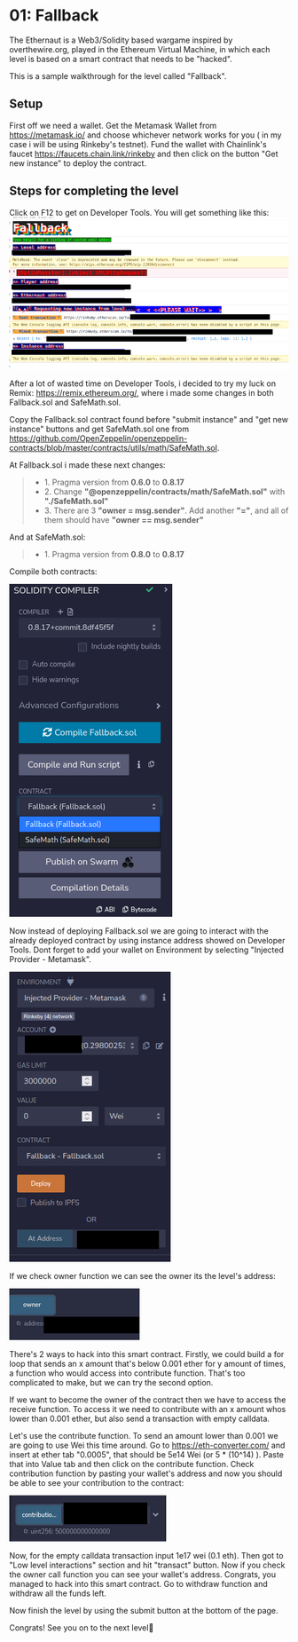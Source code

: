 # 01: Fallback

The Ethernaut is a Web3/Solidity based wargame inspired by overthewire.org, played in the Ethereum Virtual Machine, in which each level is based on a smart contract that needs to be "hacked".

This is a sample walkthrough for the level called "Fallback".

## Setup

First off we need a wallet. Get the Metamask Wallet from https://metamask.io/ and choose whichever network works for you ( in my case i will be using Rinkeby's testnet).
Fund the wallet with Chainlink's faucet https://faucets.chain.link/rinkeby and then click on the button "Get new instance" to deploy the contract.

## Steps for completing the level
Click on F12 to get on Developer Tools. You will get something like this:
<img src="./images/image1.png">

After a lot of wasted time on Developer Tools, i decided to try my luck on Remix: https://remix.ethereum.org/, where i made some changes in both Fallback.sol and SafeMath.sol. 

Copy the Fallback.sol contract found before "submit instance" and "get new instance" buttons and get SafeMath.sol one from https://github.com/OpenZeppelin/openzeppelin-contracts/blob/master/contracts/utils/math/SafeMath.sol.

At Fallback.sol i made these next changes:
>- <value> 1. Pragma version from **0.6.0** to **0.8.17**
>- <value> 2. Change **"@openzeppelin/contracts/math/SafeMath.sol"** with **"./SafeMath.sol"**
>- <value> 3. There are 3 **"owner = msg.sender"**. Add another **"="**, and all of them should have **"owner == msg.sender"**

And at SafeMath.sol:
>- <value> 1. Pragma version from **0.8.0** to **0.8.17**

Compile both contracts:

<img src="./images/image2.png">

Now instead of deploying Fallback.sol we are going to interact with the already deployed contract by using instance address showed on Developer Tools. Dont forget to add your wallet on Environment by selecting "Injected Provider - Metamask".

<img src="./images/image3.png">

If we check owner function we can see the owner its the level's address:
  
<img src="./images/image4.png">

There's 2 ways to hack into this smart contract. Firstly, we could build a for loop that sends an x amount that's below 0.001 ether for y amount of times, a function who would access into contribute function. That's too complicated to make, but we can try the second option.

If we want to become the owner of the contract then we have to access the receive function. To access it we need to contribute with an x amount whos lower than 0.001 ether, but also send a transaction with empty calldata. 

Let's use the contribute function. To send an amount lower than 0.001 we are going to use Wei this time around. Go to https://eth-converter.com/ and insert at ether tab "0.0005", that should be 5e14 Wei (or 5 * (10^14) ). Paste that into Value tab and then click on the contribute function. Check contribution function by pasting your wallet's address and now you should be able to see your contribution to the contract:
  
<img src="./images/image5.png">

Now, for the empty calldata transaction input 1e17 wei (0.1 eth). Then got to "Low level interactions" section and hit "transact" button. Now if you check the owner call function you can see your wallet's address. Congrats, you managed to hack into this smart contract. Go to withdraw function and withdraw all the funds left.  

Now finish the level by using the submit button at the bottom of the page.

Congrats! See you on to the next level:wave:
